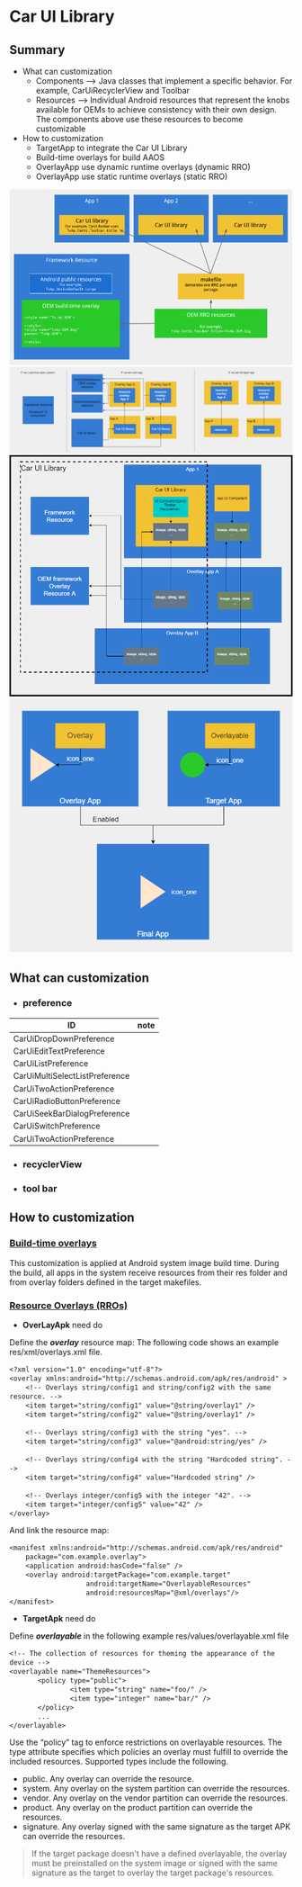 # Car UI Library

## Summary
+ What can customization
   + Components --> Java classes that implement a specific behavior. For example, CarUiRecyclerView and Toolbar 
   + Resources  --> Individual Android resources that represent the knobs available for OEMs to achieve consistency with their own design. The components above use these resources to become customizable   
+ How to customization 
   + TargetApp to integrate the Car UI Library
   + Build-time overlays for build AAOS
   + OverlayApp use dynamic runtime overlays (dynamic RRO)
   + OverlayApp use static runtime overlays (static RRO)

<img src="car_ui_library_where.png">
<img src="flow.png">
<img src="CULibrary.png">
<img src="RROs.png">

## What can customization
+ ### preference
 ID|note
 --|--:
 CarUiDropDownPreference|
 CarUiEditTextPreference|
 CarUiListPreference|
 CarUiMultiSelectListPreference|
 CarUiTwoActionPreference|
 CarUiRadioButtonPreference|
 CarUiSeekBarDialogPreference|
 CarUiSwitchPreference|
 CarUiTwoActionPreference|
 + ### recyclerView

 + ### tool bar

## How to customization

### [Build-time overlays](https://source.android.com/devices/automotive/hmi/car_ui/customize)

This customization is applied at Android system image build time. During the build, all apps in the system receive resources from their res folder and from overlay folders defined in the target makefiles.

### [Resource Overlays (RROs)](https://source.android.com/devices/architecture/rros)

* **OverLayApk** need do

Define the ***overlay*** resource map: The following code shows an example res/xml/overlays.xml file.
~~~
<?xml version="1.0" encoding="utf-8"?>
<overlay xmlns:android="http://schemas.android.com/apk/res/android" >
    <!-- Overlays string/config1 and string/config2 with the same resource. -->
    <item target="string/config1" value="@string/overlay1" />
    <item target="string/config2" value="@string/overlay1" />

    <!-- Overlays string/config3 with the string "yes". -->
    <item target="string/config3" value="@android:string/yes" />

    <!-- Overlays string/config4 with the string "Hardcoded string". -->
    <item target="string/config4" value="Hardcoded string" />

    <!-- Overlays integer/config5 with the integer "42". -->
    <item target="integer/config5" value="42" />
</overlay>
~~~
And link the resource map:
~~~
<manifest xmlns:android="http://schemas.android.com/apk/res/android"
    package="com.example.overlay">
    <application android:hasCode="false" />
    <overlay android:targetPackage="com.example.target"
                   android:targetName="OverlayableResources"
                   android:resourcesMap="@xml/overlays"/>
</manifest>
~~~

* **TargetApk** need do
  
Define ***overlayable*** in the following example res/values/overlayable.xml file
~~~
<!-- The collection of resources for theming the appearance of the device -->
<overlayable name="ThemeResources">
       <policy type="public">
               <item type="string" name="foo/" />
               <item type="integer" name="bar/" />
       </policy>
       ...
</overlayable>
~~~

Use the “policy” tag to enforce restrictions on overlayable resources. The type attribute specifies which policies an overlay must fulfill to override the included resources. Supported types include the following.

- public. Any overlay can override the resource.
- system. Any overlay on the system partition can override the resources.
- vendor. Any overlay on the vendor partition can override the resources.
- product. Any overlay on the product partition can override the resources.
- signature. Any overlay signed with the same signature as the target APK can override the resources.

>  If the target package doesn't have a defined overlayable, the overlay must be preinstalled on the system image or signed with the same signature as the target to overlay the target package's resources.



